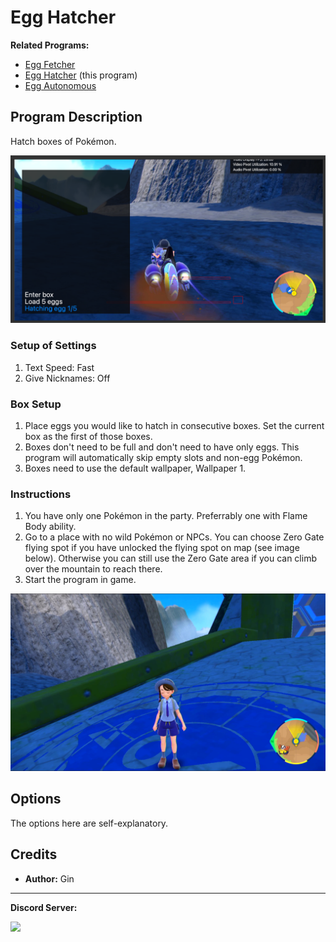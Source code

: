 # Egg Hatcher

**Related Programs:**
 - [Egg Fetcher](EggFetcher.md)
 - [Egg Hatcher](EggHatcher.md) (this program)
 - [Egg Autonomous](EggAutonomous.md)

## Program Description

Hatch boxes of Pokémon.

<img src="images/EggHatcher-0.png">

### Setup of Settings

1. Text Speed: Fast
2. Give Nicknames: Off

### Box Setup

1. Place eggs you would like to hatch in consecutive boxes. Set the current box as the first of those boxes.
2. Boxes don't need to be full and don't need to have only eggs. This program will automatically skip empty slots and non-egg Pokémon.
3. Boxes need to use the default wallpaper, Wallpaper 1.

### Instructions

1. You have only one Pokémon in the party. Preferrably one with Flame Body ability.
2. Go to a place with no wild Pokémon or NPCs. You can choose Zero Gate flying spot if you have unlocked the flying spot on map (see image below). Otherwise you can still use the Zero Gate area if you can climb over the mountain to reach there.
3. Start the program in game.

<img src="images/ZeroGate.png">


## Options

The options here are self-explanatory.


## Credits

- **Author:** Gin

<hr>

**Discord Server:** 

[<img src="https://canary.discordapp.com/api/guilds/695809740428673034/widget.png?style=banner2">](https://discord.gg/cQ4gWxN)


